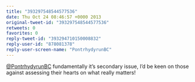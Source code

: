 ```yaml
---
title: "393297548544577536"
date: Thu Oct 24 08:46:57 +0000 2013
original-tweet-id: "393297548544577536"
retweets: 0
favorites: 0
reply-tweet-id: "393294710150008832"
reply-user-id: "878081378"
reply-user-screen-name: "PontrhydyrunBC"
---
```

<a href="https://twitter.com/PontrhydyrunBC">@PontrhydyrunBC</a> fundamentally it’s secondary issue, I’d be keen on those against assessing their hearts on what really matters!
